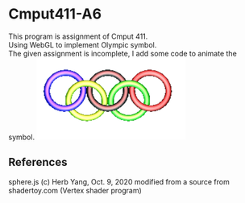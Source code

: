 # Cmput411-A6  
This program is assignment of Cmput 411.  
Using WebGL to implement Olympic symbol.  
The given assignment is incomplete, I add some code to animate the symbol.
![screenshot](https://github.com/jackie174/Cmput411-A6/blob/master/A6/media/Screenshot%202023-03-25%20134233.png)  


## References
sphere.js (c) Herb Yang, Oct. 9, 2020 modified from a source from shadertoy.com (Vertex shader program)
